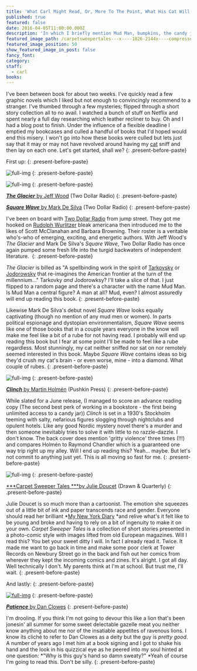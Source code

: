 ```yaml
---
title: 'What Carl Might Read, Or, More To The Point, What His Cat Will Try To Lay On'
published: true
featured: false
date: 2016-04-05T11:00:00.000Z
description: 'In which I briefly mention Mud Man, bumpkins, the candy jar at work (employees only!), skipping school to buy comics, and an embarrassing encounter with god.'
featured_image_path: /carpetsweepertales---x----1826-2144x----compressor.jpg
featured_image_position: 50
show_featured_image_in_post: false
fancy_font:
category:
staff:
  - carl
books:
---
```



I've been between book for about two weeks. I've quickly read a few graphic novels which I liked but not enough to convincingly recommend to a stranger. I've thumbed through a few mysteries; flipped through a short story collection all to no avail. I watched a bunch of stuff on Netflix and spent nearly a full day researching which leather recliner to buy. Oh and I had a blog post to finish. Under the influence of a flexible deadline I emptied my bookcases and culled a handful of books that I'd hoped would end this misery. I won't go into how these books were culled but lets just say that it may or may not have revolved around having my [cat](https://www.instagram.com/p/BCJ4AAwObWn/) sniff and then lay on each one. Let's get started, shall we?
{: .present-before-paste}

First up:
{: .present-before-paste}

![full-img](/uploads/versions/tdr_bookcover_theglacier_7f75025a-dbea-4cc3-80c1-83ff5400d103_grande-compressor---x----443-600x---.png)
{: .present-before-paste}

![full-img](/uploads/versions/tdr_bookcover_squarewave_grande-compressor---x----443-600x---.png)
{: .present-before-paste}

[***The Glacier*** by Jeff Wood](http://www.brooklinebooksmith-shop.com/book/9781937512415) (Two Dollar Radio)
{: .present-before-paste}

[***Square Wave*** by Mark De Silva](http://www.brooklinebooksmith-shop.com/book/9781937512392) (Two Dollar Radio)
{: .present-before-paste}

I've been on board with [Two Dollar Radio](http://twodollarradio.com) from jump street. They got me hooked on [Rudolph Wurlitzer](http://www.latimes.com/entertainment/la-ca-rudolph-wurlitzer15-2009nov15-story.html) bleak americana then introduced me to the likes of Scott McClanahan and Barbara Browning. Their roster is a veritable who's-who of emerging, exciting, and energetic authors. With Jeff Wood's *The Glacier* and Mark De Silva's *Square Wave*, Two Dollar Radio has once again pumped some fresh life into the turgid backwaters of independent literature.&nbsp;
{: .present-before-paste}

*The Glacier* is billed as "A spellbinding work in the spirit of [Tarkovsky](http://andrei-tarkovsky.com) or [Jodorowsky](http://jodorowskysdune.com) that re-imagines the American frontier at the turn of the millennium…" Tarkovky *and* Jodorowksy? I'll take a slice of that. I just flipped to a random page and there's a character with the name Mud Man. Is Mud Man a central figure? A man at all? Mud, even? I almost assuredly will end up reading this book.
{: .present-before-paste}

Likewise Mark De Silva's debut novel *Square Wave* looks equally captivating (though no mention of any mud men or women). In parts political espionage and dystopian environmentalism, *Square Wave* seems like one of those books that in a couple years everyone in the know will make me feel like a bit of a rube for not having read. I probably will end up reading this book but I fear at some point I'll be made to feel like a rube regardless. Most stunningly, my cat neither sniffed nor sat on nor remotely seemed interested in this book. Maybe *Square Wave*&nbsp;contains ideas so big they'd crush my cat's brain - or even worse, mine - into a diamond. What couple of rubes.
{: .present-before-paste}

![full-img](/uploads/versions/clinch_english-compressor---x----326-500x---.jpg)
{: .present-before-paste}

[***Clinch*** by Martin Holm&eacute;n](http://www.brooklinebooksmith-shop.com/book/9781782271925) (Pushkin Press)
{: .present-before-paste}

While slated for a June release, (I managed to score an advance reading copy (The second best perk of working in a bookstore - the first being unlimited access to a candy jar))&nbsp;*Clinch* is set in a 1930's Stockholm teeming with salty, nefarious figures slogging through nightclubs and opulent hotels. Like any good Nordic mystery novel there's a murder and then someone inevitably tries to solve it with little to no razzle-dazzle. I don't know. The back cover does mention 'gritty violence' three times (!!!) and compares Holm&eacute;n to Raymond Chandler which is a guaranteed one way trip right up my alley. Will I end up reading this? Yeah… maybe. But let's not commit to anything just yet. This is all moving so fast for me.
{: .present-before-paste}

![full-img](/uploads/versions/carpetsweepertales-compressor---x----1826-2144x---.jpg)
{: .present-before-paste}

[***Carpet Sweeper Tales&nbsp;***by Julie Doucet](http://www.brooklinebooksmith-shop.com/book/9781770462397) (Drawn & Quarterly)
{: .present-before-paste}

Julie Doucet is so much more than a cartoonist. The emotion she squeezes out of a little bit of ink and paper transcends race and gender. Everyone should read her brilliant *[My New York Diary](https://www.youtube.com/watch?v=D-vs5hZu744)&nbsp;*and relive what's it felt like to be young and broke and having to rely on a bit of ingenuity to make it on your own. *Carpet Sweeper Tales* is a collection of short stories presented in a photo-comic style with images lifted from old European magazines. Will I read this? You bet your sweet ditty I will. In fact I already read it. Twice. It made me want to go back in time and make some poor clerk at Tower Records on Newbury Street go in the back and fish out her comics from wherever they kept the incoming comics and zines. It's alright. I got all day. Well technically I don't. My parents think at I'm at school. But trust me, I'll wait.
{: .present-before-paste}

And lastly:
{: .present-before-paste}

[![full-img](/uploads/versions/patience_fc_colors-&#40;1&#41;---x----1160-1500x---.png)](http://www.brooklinebooksmith-shop.com/book/9781606999059)
{: .present-before-paste}

[***Patience*** by Dan Clowes](http://www.brooklinebooksmith-shop.com/book/9781606999059)
{: .present-before-paste}

I'm drooling. If you think I'm not going to devour this like a lion that's been jonesin' all summer for some sweet delectable gazelle meat you neither know anything about me nor of the insatiable appetites of ravenous lions. I know its clich&eacute; to refer to Dan Clowes as a deity but the guy is *pretty good*. A number of years ago I met him at a book signing and I got to shake his hand and the look in his quizzical eye as he peered into my soul hinted at one question: *"Why is this guy's hand so damn sweaty?"&nbsp;*Yeah of course I'm going to read this. Don't be silly.
{: .present-before-paste}